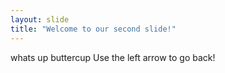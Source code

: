 ```yaml
---
layout: slide
title: "Welcome to our second slide!"
---
```

whats up buttercup
Use the left arrow to go back!
